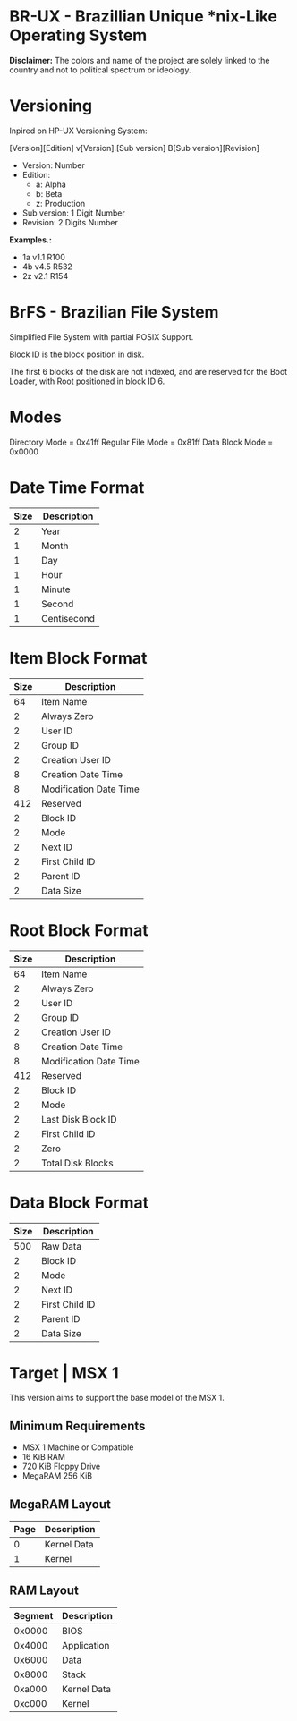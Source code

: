# BR-UX - Brazillian Unique *nix-Like Operating System

**Disclaimer:** The colors and name of the project are solely linked to the country and not to political spectrum or ideology.

# Versioning

Inpired on HP-UX Versioning System:

[Version][Edition] v[Version].[Sub version] B[Sub version][Revision]

- Version: Number
- Edition: 
    - a: Alpha
    - b: Beta
    - z: Production
- Sub version: 1 Digit Number
- Revision: 2 Digits Number

**Examples.:**

- 1a v1.1 R100
- 4b v4.5 R532
- 2z v2.1 R154

# BrFS - Brazilian File System

Simplified File System with partial POSIX Support.

Block ID is the block position in disk.

The first 6 blocks of the disk are not indexed, and are reserved for the Boot Loader, with Root positioned in block ID 6.

# Modes

Directory Mode    = 0x41ff
Regular File Mode = 0x81ff
Data Block Mode   = 0x0000

# Date Time Format

| Size | Description |
|------|-------------|
|    2 | Year        |
|    1 | Month       |
|    1 | Day         |
|    1 | Hour        |
|    1 | Minute      |
|    1 | Second      |
|    1 | Centisecond |

# Item Block Format

| Size | Description            |
|------|------------------------|
|   64 | Item Name              |
|    2 | Always Zero            |
|    2 | User ID                |
|    2 | Group ID               |
|    2 | Creation User ID       |
|    8 | Creation Date Time     |
|    8 | Modification Date Time |
|  412 | Reserved               |
|    2 | Block ID               |
|    2 | Mode                   |
|    2 | Next ID                |
|    2 | First Child ID         |
|    2 | Parent ID              |
|    2 | Data Size              |

# Root Block Format

| Size | Description            |
|------|------------------------|
|   64 | Item Name              |
|    2 | Always Zero            |
|    2 | User ID                |
|    2 | Group ID               |
|    2 | Creation User ID       |
|    8 | Creation Date Time     |
|    8 | Modification Date Time |
|  412 | Reserved               |
|    2 | Block ID               |
|    2 | Mode                   |
|    2 | Last Disk Block ID     |
|    2 | First Child ID         |
|    2 | Zero                   |
|    2 | Total Disk Blocks      |

# Data Block Format

| Size | Description       |
|------|-------------------|
|  500 | Raw Data          |
|    2 | Block ID          |
|    2 | Mode              |
|    2 | Next ID           |
|    2 | First Child ID    |
|    2 | Parent ID         |
|    2 | Data Size         |

# Target | MSX 1

This version aims to support the base model of the MSX 1.

## Minimum Requirements

- MSX 1 Machine or Compatible
- 16 KiB RAM
- 720 KiB Floppy Drive
- MegaRAM 256 KiB

## MegaRAM Layout

| Page | Description |
|------|-------------|
|    0 | Kernel Data |
|    1 | Kernel      |

## RAM Layout

| Segment | Description |
|---------|-------------|
| 0x0000  | BIOS        |
| 0x4000  | Application |
| 0x6000  | Data        |
| 0x8000  | Stack       |
| 0xa000  | Kernel Data |
| 0xc000  | Kernel      |